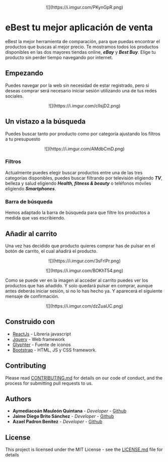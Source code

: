 <p align="center">![](https://i.imgur.com/PKynGpR.png)# eBest tu mejor aplicación de ventaeBest la mejor herramienta de comparación, para que puedas encontrar el productos que buscas al mejor precio. Te mostramos todos los productos disponibles en las dos mayores tiendas online, ***eBay*** y ***Best Buy***.Elige tu producto sin perder tiempo navegando por internet.## EmpezandoPuedes navegar por la web sin necesidad de estar registrado, pero si deseas comprar será necesario iniciar sesión utilizando una de tus redes sociales.<p align="center">![](https://i.imgur.com/cIlsjD2.png)## Un vistazo a la búsquedaPuedes buscar tanto por producto como por categoría ajustando los filtros a tu presupuesto<p align="center">![](https://i.imgur.com/AMdbCmD.png)### FiltrosActualmente puedes elegir buscar productos entre una de las tres categorías disponibles, puedes buscar filtrando por televisión eligiendo ***TV***, belleza y salud eligiendo ***Health, fitness & beauty*** o teléfonos móviles eligiendo ***Smartphones***.### Barra de búsquedaHemos adaptado la barra de búsqueda para que filtre los productos a medida que vas escribiendo.## Añadir al carritoUna vez has decidido que producto quieres comprar has de pulsar en el botón de carrito, el cual añadirá el producto.<p align="center">![](https://i.imgur.com/3sFrlPr.png)<p align="center">![](https://i.imgur.com/BOKhT54.png)Como se puede ver en la imagen al acceder al carrito puedes ver los productos que has añadido. Y solo quedará pulsar en comprar, aunque antes deberás iniciar sesión, si no lo has hecho ya. Y aparecerá el siguiente mensaje de confirmación.<p align="center">![](https://i.imgur.com/dzZuaUC.png)## Construido con* [ReactJs](https://reactjs.org) - Librería javascript* [Jquery](https://jquery.com) - Web framework* [Glyphter](https://glyphter.com) - Fuente de iconos* [Bootstrap](https://getbootstrap.com) - HTML, JS y CSS framework.## ContributingPlease read [CONTRIBUTING.md](https://gist.github.com/PurpleBooth/b24679402957c63ec426) for details on our code of conduct, and the process for submitting pull requests to us.## Authors* **Aymediacoán Mauleón Quintana** - _Developer_ - [Github](https://github.com/yaconeill)* **Jaime Diego Brito Sánchez** - _Developer_ - [Github](https://github.com/jdbs)* **Azael Padron Benitez** - _Developer_ - [Github](https://github.com/aza201195)## LicenseThis project is licensed under the MIT License - see the [LICENSE.md](LICENSE.md) file for details